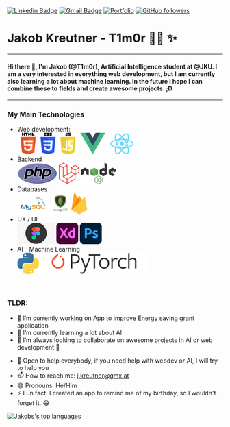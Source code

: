 
<!---[![Twitter Badge](https://img.shields.io/badge/-@sakshamtaneja-1ca0f1?style=flat-square&labelColor=1ca0f1&logo=twitter&logoColor=white&link=https://twitter.com/sakshamtaneja00)](https://twitter.com/sakshamtaneja00) --->
[![Linkedin Badge](https://img.shields.io/badge/-jakobKreutner-blue?style=flat-square&logo=Linkedin&logoColor=white&link=https://www.linkedin.com/in/jakob-k-01862b127/)](https://www.linkedin.com/in/jakob-k-01862b127/)
[![Gmail Badge](https://img.shields.io/badge/-j.kreutner@gmx.at-c14438?style=flat-square&logo=gmail&logoColor=white&link=mailto:j.kreutner@gmx.at)](mailto:j.kreutner@gmx.at)
[![Portfolio](https://img.shields.io/badge/Portfolio-T1m0r-65C9FF?style=flat-square&logoColor=white.svg)](https://jakobkreutner.netlify.app/)
[![GitHub followers](https://img.shields.io/github/followers/T1m0r?label=Follow&style=social)](https://github.com/T1m0r/?tab=follow)

# Jakob Kreutner - T1m0r 👨‍💻 ✨

---
#### Hi there 👋, I'm Jakob (@T1m0r), Artificial Intelligence student at @JKU. I am a very interested in everything web development, but I am currently also learning a lot about machine learning. In the future I hope I can combine these to fields  and create awesome projects. ;D
-------
  
 ### My Main Technologies
- Web development:</br>
  <img src="./Html_Logo_min.png" alt="html-logo">
  <img src="./CSS_logo.min.png" alt="css-logo">
  <img src="./JS_logo.min.png" alt="js-logo">
  <img src="./Vue_Logo_min.png" alt="vue-logo">
  <img src="./react_logo_min.png" alt="react-logo">
- Backend
  </br>
  <img src="./PHP_logo_min.png" alt="php-logo">
  <img src="./laravel_logo.min.png" alt="laravel-logo">
  <img src="./nodeLogo.min.png" alt="node-logo">
 - Databases
   </br>
   <img src="./MySql_logo_min.png" alt="mysql-logo">
   <img src="./mongoDb_log_min.png" alt="mongoDB-logo">
   <img src="./Firebase_logo_min.png" alt="firebase-logo">
 - UX / UI
   </br>
   <img src="./figma_logo_min.jpg" alt="figma-logo">
   <img src="./XD_logo.min.png" alt="adobe-xd-logo">
   <img src="./Ps_Logo_min.png" alt="Photoshop-logo">
 - AI - Machine Learning
   </br>
   <img src="./Python_logo_min.png" alt="python-logo">
   <img src="./PyTorch_logo_min.png" alt="py-torch-logo">

<!---
T1m0r/T1m0r is a ✨ special ✨ repository because its `README.md` (this file) appears on your GitHub profile.
You can click the Preview link to take a look at your changes.
https://github.com/alexandresanlim/Badges4-README.md-Profile#-group-
[![Jakob's github stats](https://github-readme-stats.vercel.app/api?username=T1m0r&theme=blue-green)](https://github.com/T1m0r)
--->
<br>

### TLDR:

- 🔭 I’m currently working on App to improve Energy saving grant application
- 🌱 I’m currently learning a lot about AI 
- 👯 I’m always looking to collaborate on awesome projects in AI or web development 💞️
<!--- - 🤔 I’m looking for help with Life 😂 jk--->
- 💬 Open to help everybody, if you need help with  webdev or AI, I will try to help you 
- 📫 How to reach me: j.kreutner@gmx.at
- 😄 Pronouns: He/Him
- ⚡ Fun fact: I created an app to remind me of my birthday, so I wouldn't forget it. 😂
<!--- - ⚡ Fun fact: I once debugged a ML model for an entire day,until  I discovered the learning rate was set to be a integer 🤦🏼😂 --->

[![Jakobs's top languages](https://github-readme-stats.vercel.app/api/top-langs/?username=T1m0r&theme=blue-green)](https://github.com/T1m0r)
